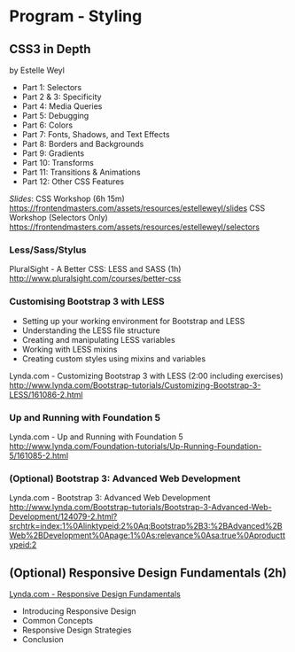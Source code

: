 # Program - Styling

## CSS3 in Depth
by Estelle Weyl

* Part 1: Selectors
* Part 2 & 3: Specificity
* Part 4: Media Queries
* Part 5: Debugging
* Part 6: Colors
* Part 7: Fonts, Shadows, and Text Effects
* Part 8: Borders and Backgrounds
* Part 9: Gradients
* Part 10: Transforms
* Part 11: Transitions & Animations
* Part 12: Other CSS Features

*Slides*:
CSS Workshop (6h 15m)
https://frontendmasters.com/assets/resources/estelleweyl/slides
CSS Workshop (Selectors Only)
https://frontendmasters.com/assets/resources/estelleweyl/selectors

### Less/Sass/Stylus

PluralSight - A Better CSS: LESS and SASS  (1h)
http://www.pluralsight.com/courses/better-css

### Customising Bootstrap 3 with LESS

* Setting up your working environment for Bootstrap and LESS
* Understanding the LESS file structure
* Creating and manipulating LESS variables
* Working with LESS mixins
* Creating custom styles using mixins and variables

Lynda.com - Customizing Bootstrap 3 with LESS (2:00 including exercises)
http://www.lynda.com/Bootstrap-tutorials/Customizing-Bootstrap-3-LESS/161086-2.html

### Up and Running with Foundation 5
Lynda.com - Up and Running with Foundation 5
http://www.lynda.com/Foundation-tutorials/Up-Running-Foundation-5/161085-2.html

### (Optional) Bootstrap 3: Advanced Web Development
Lynda.com - Bootstrap 3: Advanced Web Development
http://www.lynda.com/Bootstrap-tutorials/Bootstrap-3-Advanced-Web-Development/124079-2.html?srchtrk=index:1%0Alinktypeid:2%0Aq:Bootstrap%2B3:%2BAdvanced%2BWeb%2BDevelopment%0Apage:1%0As:relevance%0Asa:true%0Aproducttypeid:2

## (Optional) Responsive Design Fundamentals (2h)

[Lynda.com - Responsive Design Fundamentals](http://www.lynda.com/Web-Responsive-Design-tutorials/Responsive-Design-Fundamentals/104969-2.html)

* Introducing Responsive Design
* Common Concepts
* Responsive Design Strategies
* Conclusion




